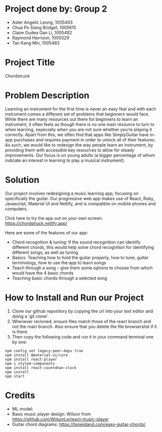 # Project done by: Group 2
- Aster Angelic Leong, 1005493
- Chua Po Siang Bridget, 1005615
- Claire Oudea Gan Li, 1005492
- Raymond Harrison, 1005329
- Tan Kang Min, 1005483

# Project Title
Chordstruck

# Problem Description
Learning an instrument for the first time is never an easy feat and with each instrument comes a different set of problems that beginners would face. While there are many resources out there for beginners to learn an instrument, it often feels as though there is no one main resource to turn to when learning, especially when you are not sure whether you’re playing it correctly. Apart from this, we often find that apps like SimplyGuitar have in-app purchases and requires payment in order to unlock all of their features. As such, we would like to redesign the way people learn an instrument, by providing them with accessible key resources to allow for steady improvements. Our focus is on young adults (a bigger percentage of whom indicate an interest in learning to play a musical instrument).

# Solution
Our project involves redesigning a music learning app, focusing on specifically the guitar. Our progressive web app makes use of React, Ruby, Javascript, Material UI and Netlify, and is compatible on mobile phones and computers. 

Click here to try the app out on your own screen: https://chordstruck.netlify.app/ 

Here are some of the features of our app:
- Chord recognition & tuning: If the sound recognition can identify different chords, this would help solve chord recognition for identifying different songs, as well as tuning 
- Basics: Teaching how to hold the guitar properly, how to tune, guitar terminology, how to use the app to learn songs
- Teach through a song – give them some options to choose from which would have the 4 basic chords  
- Teaching basic chords through a selected song 

# How to Install and Run our Project
1. Clone our github repository by copying the url into your text editor and doing a 'git clone'.
2. Whenever recloned, ensure files match those of the react branch and not the main branch. Also ensure that you delete the file browserslist if it is there. 
3. Then copy the following code and run it in your command terminal one by one:
```
npm config set legacy-peer-deps true 
npm install @material-ui/core
npm install react-player
npm i styled-components
npm install react-countdown-clock
npm install
npm start
```

# Credits
- ML model: 
- Basic music player design: Wilson from https://github.com/WilsonLe/react-music-player
- Guitar chord diagrams: https://toneisland.com/easy-guitar-chords/
